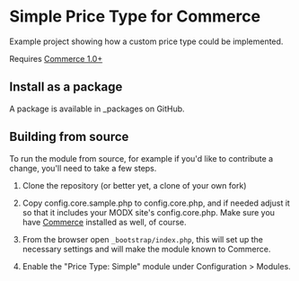 # Simple Price Type for Commerce

Example project showing how a custom price type could be implemented.

Requires [Commerce 1.0+](https://www.modmore.com/commerce/)

## Install as a package

A package is available in _packages on GitHub. 

## Building from source

To run the module from source, for example if you'd like to contribute a change, you'll need to take a few steps.

1. Clone the repository (or better yet, a clone of your own fork)

2. Copy config.core.sample.php to config.core.php, and if needed adjust it so that it includes your MODX site's config.core.php. Make sure you have [Commerce](https://www.modmore.com/commerce/) installed as well, of course.

3. From the browser open `_bootstrap/index.php`, this will set up the necessary settings and will make the module known to Commerce.

4. Enable the "Price Type: Simple" module under Configuration > Modules.

